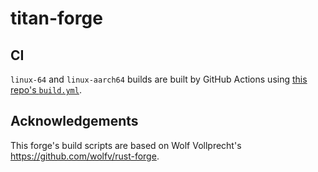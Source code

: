 # titan-forge

## CI

`linux-64` and `linux-aarch64` builds are built by GitHub Actions using [this repo's `build.yml`](https://github.com/titan2022/titan-forge-feedstocks/blob/master/.github/workflows/build.yml).

## Acknowledgements

This forge's build scripts are based on Wolf Vollprecht's https://github.com/wolfv/rust-forge.
